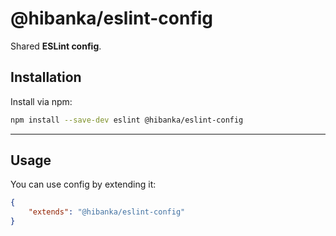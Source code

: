 # @hibanka/eslint-config

Shared **ESLint config**.

## Installation

Install via npm:

```sh
npm install --save-dev eslint @hibanka/eslint-config
```

---

## Usage

You can use config by extending it:

```json
{
	"extends": "@hibanka/eslint-config"
}
```
